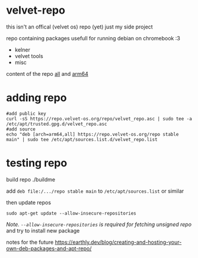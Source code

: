 # velvet-repo

this isn't an offical (velvet os) repo (yet) just my side project

repo containing packages usefull for running debian on chromebook :3

- kelner
- velvet tools
- misc

content of the repo [all](https://repo.velvet-os.org/repo/dists/stable/main/binary-all/Packages) and [arm64](https://repo.velvet-os.org/repo/dists/stable/main/binary-arm64/Packages)

# adding repo

```
#add public key
curl -sS https://repo.velvet-os.org/repo/velvet_repo.asc | sudo tee -a /etc/apt/trusted.gpg.d/velvet_repo.asc
#add source
echo "deb [arch=arm64,all] https://repo.velvet-os.org/repo stable main" | sudo tee /etc/apt/sources.list.d/velvet_repo.list
```

# testing repo

build repo ./buildme

add ```deb file:/.../repo stable main``` to ```/etc/apt/sources.list``` or similar

then update repos
```
sudo apt-get update --allow-insecure-repositories
```
_Note. ```--allow-insecure-repositories``` is required for fetching unsigned repo_
and try to install new package

notes for the future https://earthly.dev/blog/creating-and-hosting-your-own-deb-packages-and-apt-repo/
